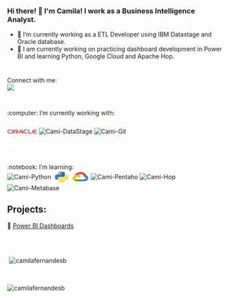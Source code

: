 ### Hi there! 👋 I'm Camila! I work as a Business Intelligence Analyst.

<!--
**camilafernandesb/camilafernandesb** is a ✨ _special_ ✨ repository because its `README.md` (this file) appears on your GitHub profile.

Here are some ideas to get you started:

- 🔭 I’m currently working on ...
- 🌱 I’m currently learning ...
- 👯 I’m looking to collaborate on ...
- 🤔 I’m looking for help with ...
- 💬 Ask me about ...
- 📫 How to reach me: ...
- 😄 Pronouns: ...
- ⚡ Fun fact: ...
-->
- 🌱 I’m currently working as a ETL Developer using IBM Datastage and Oracle database.
- 🔭 I am currently working on practicing dashboard development in Power BI and learning Python, Google Cloud and Apache Hop.
 
#
<div>
Connect with me:  <br>
 <a href="https://www.linkedin.com/in/camilafernandesb" target="_blank"><img src="https://img.shields.io/badge/-LinkedIn-%230077B5?style=for-the-badge&logo=linkedin&logoColor=white" target="_blank"></a> 
  </div> 

#
<div style="display: inline_block">
:computer: I’m currently working with: <br>        
  <img align="center" alt="Cami-Oracle" height="70" width="70" src="https://github.com/devicons/devicon/blob/master/icons/oracle/oracle-original.svg">
  <img align="center" alt="Cami-DataStage" height="110" width="110" src="https://upload.wikimedia.org/wikipedia/commons/0/05/IBM_DataStage-Logo_transparant.png">
  <img align="center" alt="Cami-Git" height="50" width="50" src="https://img.icons8.com/?size=100&id=20906&format=png&color=000000">

</div>

#
<div style="display: inline_block">
 :notebook: I’m learning: <br>        <!-- https://pt.m.wikipedia.org/wiki/Ficheiro:Power_bi_logo_black.svg -->
 <img align="center" alt="Cami-Python" height="30" width="40" src="https://github.com/microsoft/PowerBI-Icons/blob/main/SVG/Power-BI.svg">
  <img align="center" alt="Cami-Python" height="30" width="40" src="https://raw.githubusercontent.com/devicons/devicon/master/icons/python/python-original.svg">
  <img align="center" alt="Cami-GCP" height="30" width="40" src="https://github.com/devicons/devicon/blob/master/icons/googlecloud/googlecloud-original.svg">
  <img align="center" alt="Cami-Pentaho" height="30" width="41" src= "https://d2gbo5uoddvg5.cloudfront.net/images/icons/svg/bi/pentaho.svg">
  <img align="center" alt="Cami-Hop" height="30" width="40" src= "https://github.com/camilafernandesb/camilafernandesb/assets/159020999/bef25bf5-bf85-4053-894d-44f09c633b6d">
  <img align="center" alt="Cami-Metabase" height="60" width="90" src= "https://www.vectorlogo.zone/logos/metabase/metabase-ar21.svg">
 

</div>
<!--

<p><img align="left" src="https://github-readme-stats.vercel.app/api/top-langs?username=camilafernandesb&show_icons=true&locale=en&layout=compact" alt="camilafernandesb" /></p>
-->

<div>

 ## Projects:
:link: [Power BI Dashboards](https://github.com/camilafernandesb/Power_BI_Dashboards)
  </div>

<br><br>
<div style="display: inline_block">
<p>&nbsp;<img align="center" src="https://github-readme-stats.vercel.app/api?username=camilafernandesb&show_icons=true&locale=en" alt="camilafernandesb" /></p>
</div>
<br>
<div style="display: inline_block">
<p><img align="center" src="https://github-readme-streak-stats.herokuapp.com/?user=camilafernandesb&" alt="camilafernandesb" /></p>



</div>
